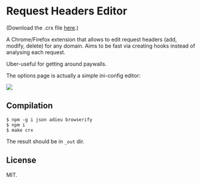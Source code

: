 # Request Headers Editor

(Download the .crx file
[here](http://gromnitsky.users.sourceforge.net/js/chrome/).)

A Chrome/Firefox extension that allows to edit request headers (add,
modify, delete) for any domain. Aims to be fast via creating hooks
instead of analysing each request.

Uber-useful for getting around paywalls.

The options page is actually a simple ini-config editor:

![](https://ultraimg.com/images/2019/03/28/ZHdD.png)

## Compilation

~~~
$ npm -g i json adieu browserify
$ npm i
$ make crx
~~~

The result should be in `_out` dir.

## License

MIT.
